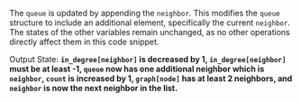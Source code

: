 The `queue` is updated by appending the `neighbor`. This modifies the `queue` structure to include an additional element, specifically the current `neighbor`. The states of the other variables remain unchanged, as no other operations directly affect them in this code snippet.

Output State: **`in_degree[neighbor]` is decreased by 1, `in_degree[neighbor]` must be at least -1, `queue` now has one additional neighbor which is `neighbor`, `count` is increased by 1, `graph[node]` has at least 2 neighbors, and `neighbor` is now the next neighbor in the list.**